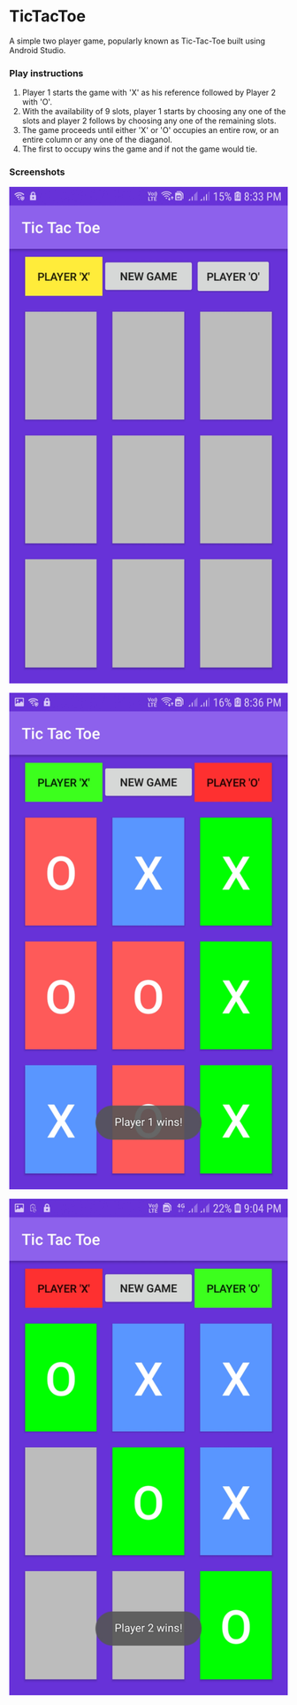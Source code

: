 # TicTacToe
A simple two player game, popularly known as Tic-Tac-Toe built using Android Studio.

### Play instructions 
1. Player 1 starts the game with 'X' as his reference followed by Player 2 with 'O'.
2. With the availability of 9 slots, player 1 starts by choosing any one of the slots and player 2 follows by choosing any one of the remaining slots.
3. The game proceeds until either 'X' or 'O' occupies an entire row, or an entire column or any one of the diaganol.
4. The first to occupy wins the game and if not the game would tie.


### Screenshots
![Homepage](/Screenshots/ss1.jpg?raw=true "Home page")

![Homepage](/Screenshots/ss2.jpg?raw=true "Home page")

![Homepage](/Screenshots/ss7.jpg?raw=true "Home page")
